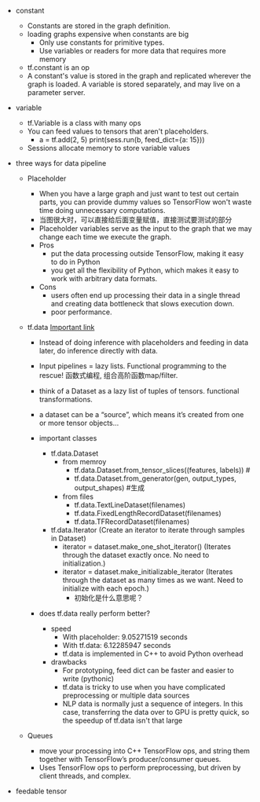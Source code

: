 
- constant
    - Constants are stored in the graph definition.
    - loading graphs expensive when constants are big
        - Only use constants for primitive types.
        - Use variables or readers for more data that requires more memory
    - tf.constant is an op
    - A constant's value is stored in the graph and replicated wherever the graph is loaded. A variable is stored separately, and may live on a parameter server.


- variable
    - tf.Variable is a class with many ops
    - You can feed values to tensors that aren't placeholders. 
        - a = tf.add(2, 5)  print(sess.run(b, feed_dict={a: 15})) 
    - Sessions allocate memory to store variable values
     


- three ways for data pipeline
    - Placeholder 
        - When you have a large graph and just want to test out certain parts, you can provide dummy values so TensorFlow won't waste time doing unnecessary computations.
        - 当图很大时，可以直接给后面变量赋值，直接测试要测试的部分
        - Placeholder variables serve as the input to the graph that we may change each time we execute the graph.
        - Pros
            - put the data processing outside TensorFlow, making it easy to do in Python
            - you get all the flexibility of Python, which makes it easy to work with arbitrary data formats.
        - Cons
            - users often end up processing their data in a single thread and creating data bottleneck that slows execution down. 
            - poor performance.
    
    - tf.data [Important link](https://docs.google.com/presentation/d/16kHNtQslt-yuJ3w8GIx-eEH6t_AvFeQOchqGRFpAD7U/edit#slide=id.g254d08e080_0_111)
        - Instead of doing inference with placeholders and feeding in data later, do inference directly with data.
        - Input pipelines = lazy lists. Functional programming to the rescue! 函数式编程, 组合高阶函数map/filter.
        - think of a Dataset as a lazy list of tuples of tensors. functional transformations.
        - a dataset can be a “source”, which means it’s created from one or more tensor objects...
        - important classes
            - tf.data.Dataset
                - from memroy
                    - tf.data.Dataset.from_tensor_slices((features, labels)) #
                    - tf.data.Dataset.from_generator(gen, output_types, output_shapes) #生成
                - from files
                    - tf.data.TextLineDataset(filenames)
                    - tf.data.FixedLengthRecordDataset(filenames)
                    - tf.data.TFRecordDataset(filenames)
            - tf.data.Iterator (Create an iterator to iterate through samples in Dataset)
                - iterator = dataset.make_one_shot_iterator() (Iterates through the dataset exactly once. No need to initialization.)
                - iterator = dataset.make_initializable_iterator (Iterates through the dataset as many times as we want. Need to initialize with each epoch.)
                    - 初始化是什么意思呢？
           
        - does tf.data really perform better?
            - speed
                - With placeholder: 9.05271519 seconds
                - With tf.data: 6.12285947 seconds
                - tf.data is implemented in C++ to avoid Python overhead
            - drawbacks
                - For prototyping, feed dict can be faster and easier to write (pythonic)
                - tf.data is tricky to use when you have complicated preprocessing or multiple data sources
                - NLP data is normally just a sequence of integers. In this case, transferring the data over to GPU is pretty quick, so the speedup of tf.data isn't that large
    
    - Queues
        - move your processing into C++ TensorFlow ops, and string them together with TensorFlow’s producer/consumer queues.
        - Uses TensorFlow ops to perform preprocessing, but driven by client threads, and complex.

- feedable tensor
